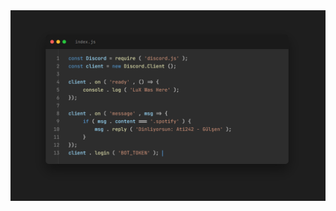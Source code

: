 <div align="center">
  <img src="https://github.com/LuXarrY/html-kod-nizleme/blob/main/onizleme.png" alt="Bot Logo" width="800">
</div> 
